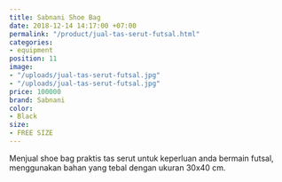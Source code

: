 ```yaml
---
title: Sabnani Shoe Bag
date: 2018-12-14 14:17:00 +07:00
permalink: "/product/jual-tas-serut-futsal.html"
categories:
- equipment
position: 11
image:
- "/uploads/jual-tas-serut-futsal.jpg"
- "/uploads/jual-tas-serut-futsal.jpg"
price: 100000
brand: Sabnani
color:
- Black
size:
- FREE SIZE
---
```


Menjual shoe bag praktis tas serut untuk keperluan anda bermain futsal, menggunakan bahan yang tebal dengan ukuran 30x40 cm.
